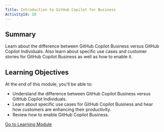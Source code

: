 ```yaml
---
Title: Introduction to GitHub Copilot for Business
ActivityId: 10
---
```


## Summary

Learn about the difference between GitHub Copilot Business versus GitHub Copilot Individuals. Also learn about specific use cases and customer stories for GitHub Copilot Business as well as how to enable it.

## Learning Objectives

At the end of this module, you'll be able to:

- Understand the difference between GitHub Copilot Business versus GitHub Copilot Individuals.
- Learn about specific use cases for GitHub Copilot Business and hear how customers are enhancing their productivity.
- Review how to enable GitHub Copilot Business.

[Go to Learning Module](https://learn.microsoft.com/en-us/training/modules/introduction-to-github-copilot-for-business/)
